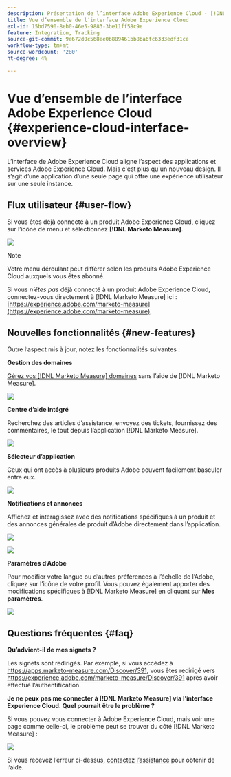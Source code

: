 ```yaml
---
description: Présentation de l’interface Adobe Experience Cloud - [!DNL Marketo Measure]
title: Vue d’ensemble de l’interface Adobe Experience Cloud
exl-id: 15bd7590-8eb0-46e5-9883-3be11ff58c9e
feature: Integration, Tracking
source-git-commit: 9e672d0c568ee0b889461bb8ba6fc6333edf31ce
workflow-type: tm+mt
source-wordcount: '280'
ht-degree: 4%

---
```


# Vue d’ensemble de l’interface Adobe Experience Cloud {#experience-cloud-interface-overview}

L’interface de Adobe Experience Cloud aligne l’aspect des applications et services Adobe Experience Cloud. Mais c&#39;est plus qu&#39;un nouveau design. Il s’agit d’une application d’une seule page qui offre une expérience utilisateur sur une seule instance.

## Flux utilisateur {#user-flow}

Si vous êtes déjà connecté à un produit Adobe Experience Cloud, cliquez sur l’icône de menu et sélectionnez **[!DNL Marketo Measure]**.

![](assets/unified-shell-overview-4.png)

>[!NOTE]
>
>Votre menu déroulant peut différer selon les produits Adobe Experience Cloud auxquels vous êtes abonné.

Si vous _n’êtes pas_ déjà connecté à un produit Adobe Experience Cloud, connectez-vous directement à [!DNL Marketo Measure] ici : [https://experience.adobe.com/marketo-measure](https://experience.adobe.com/marketo-measure).

## Nouvelles fonctionnalités {#new-features}

Outre l’aspect mis à jour, notez les fonctionnalités suivantes :

**Gestion des domaines**

[Gérez vos  [!DNL Marketo Measure] domaines](/help/marketo-measure-and-adobe/domain-management.md) sans l’aide de [!DNL Marketo Measure].

![](assets/unified-shell-overview-5.png)

**Centre d’aide intégré**

Recherchez des articles d’assistance, envoyez des tickets, fournissez des commentaires, le tout depuis l’application [!DNL Marketo Measure].

![](assets/unified-shell-overview-6.png)

**Sélecteur d’application**

Ceux qui ont accès à plusieurs produits Adobe peuvent facilement basculer entre eux.

![](assets/unified-shell-overview-7.png)

**Notifications et annonces**

Affichez et interagissez avec des notifications spécifiques à un produit et des annonces générales de produit d’Adobe directement dans l’application.

![](assets/unified-shell-overview-8.png)

![](assets/unified-shell-overview-9.png)

**Paramètres d’Adobe**

Pour modifier votre langue ou d’autres préférences à l’échelle de l’Adobe, cliquez sur l’icône de votre profil. Vous pouvez également apporter des modifications spécifiques à [!DNL Marketo Measure] en cliquant sur **Mes paramètres**.

![](assets/unified-shell-overview-10.png)

## Questions fréquentes {#faq}

**Qu’advient-il de mes signets ?**

Les signets sont redirigés. Par exemple, si vous accédez à https://apps.marketo-measure.com/Discover/391, vous êtes redirigé vers https://experience.adobe.com/marketo-measure/Discover/391 après avoir effectué l’authentification.

**Je ne peux pas me connecter à [!DNL Marketo Measure] via l’interface Experience Cloud. Quel pourrait être le problème ?**

Si vous pouvez vous connecter à Adobe Experience Cloud, mais voir une page comme celle-ci, le problème peut se trouver du côté [!DNL Marketo Measure] :

![](assets/unified-shell-overview-11.png)

Si vous recevez l’erreur ci-dessus, [contactez l’assistance](https://nation.marketo.com/t5/support/ct-p/Support) pour obtenir de l’aide.
